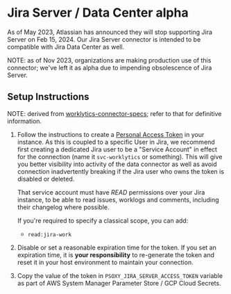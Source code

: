 # Jira Server / Data Center **alpha**

As of May 2023, Atlassian has announced they will stop supporting Jira Server on Feb 15, 2024. Our
Jira Server connector is intended to be compatible with Jira Data Center as well.

NOTE: as of Nov 2023, organizations are making production use of this connector; we've left it as
alpha due to impending obsolescence of Jira Server.

## Setup Instructions

NOTE: derived from [worklytics-connector-specs](../../../../infra/modules/worklytics-connector-specs/main.tf); refer to that for definitive information.

  1. Follow the instructions to create a [Personal Access Token](https://confluence.atlassian.com/enterprise/using-personal-access-tokens-1026032365.html) in your instance.
     As this is coupled to a specific User in Jira, we recommend first creating a dedicated Jira user
     to be a "Service Account" in effect for the connection (name it `svc-worklytics` or something).
     This will give you better visibility into activity of the data connector as well as avoid
     connection inadvertently breaking if the Jira user who owns the token is disabled or deleted.

     That service account must have *READ* permissions over your Jira instance, to be able to read
     issues, worklogs and comments, including their changelog where possible.

     If you're required to specify a classical scope, you can add:
       - `read:jira-work`

  2. Disable or set a reasonable expiration time for the token. If you set an expiration time, it is
     __your responsibility__ to re-generate the token and reset it in your host environment to
     maintain your connection.

  3. Copy the value of the token in `PSOXY_JIRA_SERVER_ACCESS_TOKEN` variable as part of AWS System
     Manager Parameter Store / GCP Cloud Secrets.

